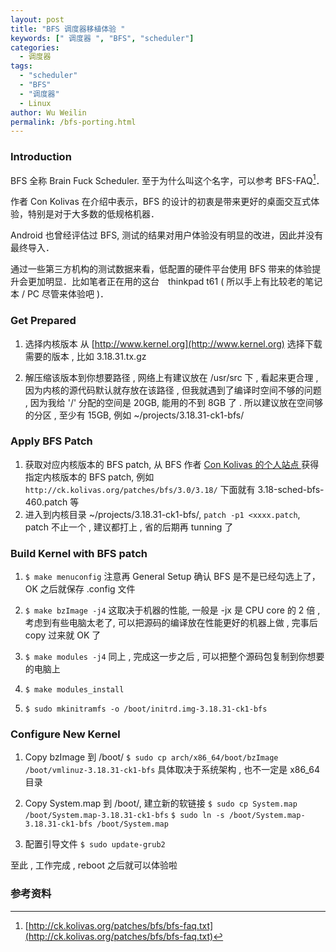 ```yaml
---
layout: post
title: "BFS 调度器移植体验 "
keywords: [" 调度器 ", "BFS", "scheduler"]
categories:
  - 调度器
tags:
  - "scheduler"
  - "BFS"
  - "调度器"
  - Linux
author: Wu Weilin
permalink: /bfs-porting.html
---
```


### Introduction

BFS 全称 Brain Fuck Scheduler. 至于为什么叫这个名字，可以参考 BFS-FAQ[^FAQ]．

作者 Con Kolivas 在介绍中表示，BFS 的设计的初衷是带来更好的桌面交互式体验，特别是对于大多数的低规格机器．

Android 也曾经评估过 BFS, 测试的结果对用户体验没有明显的改进，因此并没有最终导入．

通过一些第三方机构的测试数据来看，低配置的硬件平台使用 BFS 带来的体验提升会更加明显．比如笔者正在用的这台　thinkpad t61 ( 所以手上有比较老的笔记本 / PC 尽管来体验吧 )．

### Get Prepared

1. 选择内核版本
从 [http://www.kernel.org](http://www.kernel.org) 选择下载需要的版本 , 比如 3.18.31.tx.gz

2. 解压缩该版本到你想要路径 , 网络上有建议放在 /usr/src 下 , 看起来更合理 , 因为内核的源代码默认就存放在该路径 , 但我就遇到了编译时空间不够的问题 , 因为我给 '/' 分配的空间是 20GB, 能用的不到 8GB 了 . 所以建议放在空间够的分区 , 至少有 15GB, 例如 ~/projects/3.18.31-ck1-bfs/

### Apply BFS Patch

1. 获取对应内核版本的 BFS patch, 从 BFS 作者 [Con Kolivas 的个人站点 ](http://ck.kolivas.org/) 获得指定内核版本的 BFS patch, 例如 `http://ck.kolivas.org/patches/bfs/3.0/3.18/` 下面就有 3.18-sched-bfs-460.patch 等
2. 进入到内核目录 ~/projects/3.18.31-ck1-bfs/, `patch -p1 <xxxx.patch`, patch 不止一个 , 建议都打上 , 省的后期再 tunning 了

### Build Kernel with BFS patch

1. `$ make menuconfig`
注意再 General Setup 确认 BFS 是不是已经勾选上了，OK 之后就保存 .config 文件

2. `$ make bzImage -j4`
这取决于机器的性能, 一般是 -jx 是 CPU core 的 2 倍 , 考虑到有些电脑太老了, 可以把源码的编译放在性能更好的机器上做 , 完事后 copy 过来就 OK 了

3. `$ make modules -j4`
同上 , 完成这一步之后 , 可以把整个源码包复制到你想要的电脑上

4. `$ make modules_install`
5. `$ sudo mkinitramfs -o /boot/initrd.img-3.18.31-ck1-bfs`

### Configure New Kernel

1. Copy bzImage 到 /boot/
`$ sudo cp arch/x86_64/boot/bzImage /boot/vmlinuz-3.18.31-ck1-bfs`
具体取决于系统架构 , 也不一定是 x86_64 目录

2. Copy System.map 到 /boot/, 建立新的软链接
`$ sudo cp System.map /boot/System.map-3.18.31-ck1-bfs`
`$ sudo ln -s /boot/System.map-3.18.31-ck1-bfs /boot/System.map`

3. 配置引导文件
`$ sudo update-grub2`

至此 , 工作完成 , reboot 之后就可以体验啦

### 参考资料

[^FAQ]: [http://ck.kolivas.org/patches/bfs/bfs-faq.txt](http://ck.kolivas.org/patches/bfs/bfs-faq.txt)
